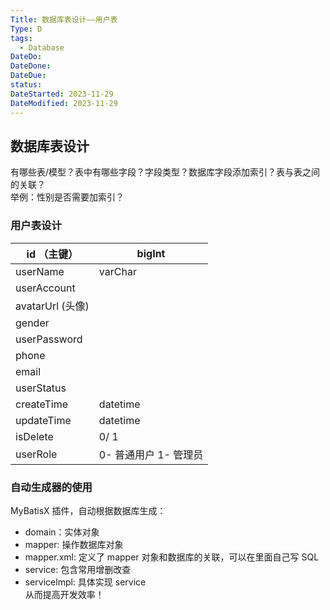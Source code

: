 ```yaml
---
Title: 数据库表设计——用户表
Type: D
tags:
  - Database
DateDo: 
DateDone: 
DateDue: 
status: 
DateStarted: 2023-11-29
DateModified: 2023-11-29
---
```

## 数据库表设计

有哪些表/模型？表中有哪些字段？字段类型？数据库字段添加索引？表与表之间的关联？  
举例：性别是否需要加索引？

### 用户表设计

| id （主键）      | bigInt                |
| ---------------- | --------------------- |
| userName         | varChar               |
| userAccount      |                       |
| avatarUrl (头像) |                       |
| gender           |                       |
| userPassword     |                       |
| phone            |                       |
| email            |                       |
| userStatus       |                       |
| createTime       | datetime              |
| updateTime       | datetime              |
| isDelete         | 0/ 1                  |
| userRole         | 0- 普通用户 1- 管理员 |

### 自动生成器的使用

MyBatisX 插件，自动根据数据库生成：

- domain：实体对象
- mapper: 操作数据库对象
- mapper.xml: 定义了 mapper 对象和数据库的关联，可以在里面自己写 SQL
- service: 包含常用增删改查
- servicelmpl: 具体实现 service  
  从而提高开发效率！